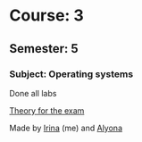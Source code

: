 # Course: 3

## Semester: 5

### Subject: Operating systems

Done all labs

[Theory for the exam](https://docs.google.com/document/d/1GZmNA96V2xYDTW69pKxmPkUHth-sB8TTy1Xvv9SN9zM/edit)

Made by [Irina](https://github.com/kpirap18) (me) and [Alyona](https://github.com/alena-zayts)
